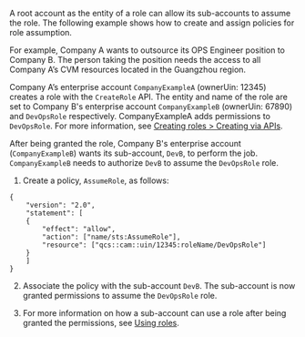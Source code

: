 A root account as the entity of a role can allow its sub-accounts to assume the role. The following example shows how to create and assign policies for role assumption.

For example, Company A wants to outsource its OPS Engineer position to Company B. The person taking the position needs the access to all Company A’s CVM resources located in the Guangzhou region.

Company A’s enterprise account `CompanyExampleA` (ownerUin: 12345) creates a role with the `CreateRole` API. The entity and name of the role are set to Company B's enterprise account `CompanyExampleB` (ownerUin: 67890) and `DevOpsRole` respectively. CompanyExampleA adds permissions to `DevOpsRole`. For more information, see [Creating roles > Creating via APIs](https://intl.cloud.tencent.com/document/product/598/19381).

After being granted the role, Company B's enterprise account (`CompanyExampleB`) wants its sub-account, `DevB`, to perform the job. `CompanyExampleB` needs to authorize `DevB` to assume the `DevOpsRole` role.

1. Create a policy, `AssumeRole`, as follows:
```
{
	"version": "2.0",
	"statement": [
	{
		"effect": "allow",
		"action": ["name/sts:AssumeRole"],
		"resource": ["qcs::cam::uin/12345:roleName/DevOpsRole"]
	}
	]
}
```
2. Associate the policy with the sub-account `DevB`. The sub-account is now granted permissions to assume the `DevOpsRole` role.

3. For more information on how a sub-account can use a role after being granted the permissions, see [Using roles](https://intl.cloud.tencent.com/document/product/598/19419).

